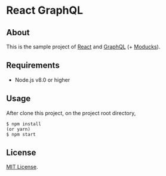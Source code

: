 # React GraphQL

## About

This is the sample project of [React](https://facebook.github.io/react) and [GraphQL](https://graphql.org) (+ [Moducks](https://github.com/moducks/moducks)).

## Requirements

* Node.js v8.0 or higher

## Usage

After clone this project, on the project root directory,

```
$ npm install 
(or yarn)
$ npm start
```

## License

[MIT License](LICENSE).
